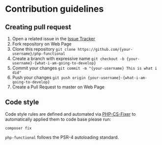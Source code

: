 # Contribution guidelines

## Creating pull request
1. Open a related issue in the [Issue Tracker](https://github.com/widmogrod/php-functional/issues)
2. Fork repository on Web Page
3. Clone this repository `git clone https://github.com/{your-username}/php-functional`
4. Create a branch with expressive name `git checkout -b {your-username}-{what-i-am-going-to-develop}`
5. Commit your changes `git commit -m "{your-username} This is what i did"`
6. Push your changes `git push origin {your-username}-{what-i-am-going-to-develop}`
7. Create a Pull Request to master on Web Page

## Code style
Code style rules are defined and automated via [PHP-CS-Fixer](https://github.com/FriendsOfPHP/PHP-CS-Fixer) 
to automatically applied them to code base please run:
```
composer fix
```

`php-functional` follows the PSR-4 autoloading standard.
